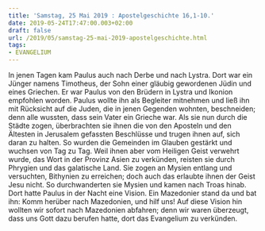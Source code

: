 ```yaml
---
title: 'Samstag, 25 Mai 2019 : Apostelgeschichte 16,1-10.'
date: 2019-05-24T17:47:00.003+02:00
draft: false
url: /2019/05/samstag-25-mai-2019-apostelgeschichte.html
tags: 
- EVANGELIUM
---
```


In jenen Tagen kam Paulus auch nach Derbe und nach Lystra. Dort war ein Jünger namens Timotheus, der Sohn einer gläubig gewordenen Jüdin und eines Griechen. Er war Paulus von den Brüdern in Lystra und Ikonion empfohlen worden. Paulus wollte ihn als Begleiter mitnehmen und ließ ihn mit Rücksicht auf die Juden, die in jenen Gegenden wohnten, beschneiden; denn alle wussten, dass sein Vater ein Grieche war. Als sie nun durch die Städte zogen, überbrachten sie ihnen die von den Aposteln und den Ältesten in Jerusalem gefassten Beschlüsse und trugen ihnen auf, sich daran zu halten. So wurden die Gemeinden im Glauben gestärkt und wuchsen von Tag zu Tag. Weil ihnen aber vom Heiligen Geist verwehrt wurde, das Wort in der Provinz Asien zu verkünden, reisten sie durch Phrygien und das galatische Land. Sie zogen an Mysien entlang und versuchten, Bithynien zu erreichen; doch auch das erlaubte ihnen der Geist Jesu nicht. So durchwanderten sie Mysien und kamen nach Troas hinab. Dort hatte Paulus in der Nacht eine Vision. Ein Mazedonier stand da und bat ihn: Komm herüber nach Mazedonien, und hilf uns! Auf diese Vision hin wollten wir sofort nach Mazedonien abfahren; denn wir waren überzeugt, dass uns Gott dazu berufen hatte, dort das Evangelium zu verkünden.